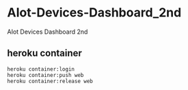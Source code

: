 # AIot-Devices-Dashboard_2nd
AIot Devices Dashboard 2nd

## heroku container
```
heroku container:login
heroku container:push web
heroku container:release web
```
